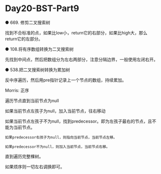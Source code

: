 # Day20-BST-Part9
● 669. 修剪二叉搜索树 

找到不合标准的点，如果比low小，return它的右部分，如果比high大，那么return它的左部分。

● 108.将有序数组转换为二叉搜索树 

先找到中间点，然后把数组分为左右两部分，注意分隔边界，一般使用左闭右开。

● 538.把二叉搜索树转换为累加树 

反中序遍历，然后用pre指针记录上一个节点的数组，持续累加。

Morris: 正序

遍历节点直到当前节点为null

如果当前节点左孩子为null，加入当前节点，往右移动

如果当前节点左孩子不为null，找到predecessor。即为左孩子最右的节点，且不能为当前节点。

    如果predecessor右孩子为null，则指向当前节点，当前节点左移。

    如果predecessor不为null，则加入当前节点，当前节点右移。

直到遍历完整棵树。

如果烦序则一切左右调换即可。
